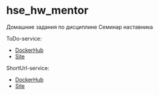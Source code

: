 # hse_hw_mentor
Домашние задания по дисциплине Семинар наставника

ToDo-service:
- [DockerHub](https://hub.docker.com/repository/docker/andrekur/todo-service/general)
- [Site](http://todo.andrekur.ru/docs)

ShortUrl-service:
- [DockerHub](https://hub.docker.com/repository/docker/andrekur/shorturl-service/general)
- [Site](http://shorturl.andrekur.ru/docs)
